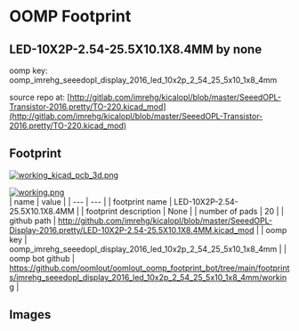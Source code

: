 # OOMP Footprint  
## LED-10X2P-2.54-25.5X10.1X8.4MM  by none  
  
oomp key: oomp_imrehg_seeedopl_display_2016_led_10x2p_2_54_25_5x10_1x8_4mm  
  
source repo at: [http://gitlab.com/imrehg/kicalopl/blob/master/SeeedOPL-Transistor-2016.pretty/TO-220.kicad_mod](http://gitlab.com/imrehg/kicalopl/blob/master/SeeedOPL-Transistor-2016.pretty/TO-220.kicad_mod)  
## Footprint  
  
[![working_kicad_pcb_3d.png](working_kicad_pcb_3d_600.png)](working_kicad_pcb_3d.png)  
  
[![working.png](working_600.png)](working.png)  
| name | value | 
| --- | --- | 
| footprint name | LED-10X2P-2.54-25.5X10.1X8.4MM | 
| footprint description | None | 
| number of pads | 20 | 
| github path | http://github.com/imrehg/kicalopl/blob/master/SeeedOPL-Display-2016.pretty/LED-10X2P-2.54-25.5X10.1X8.4MM.kicad_mod | 
| oomp key | oomp_imrehg_seeedopl_display_2016_led_10x2p_2_54_25_5x10_1x8_4mm | 
| oomp bot github | https://github.com/oomlout/oomlout_oomp_footprint_bot/tree/main/footprints/imrehg_seeedopl_display_2016_led_10x2p_2_54_25_5x10_1x8_4mm/working | 
## Images  
